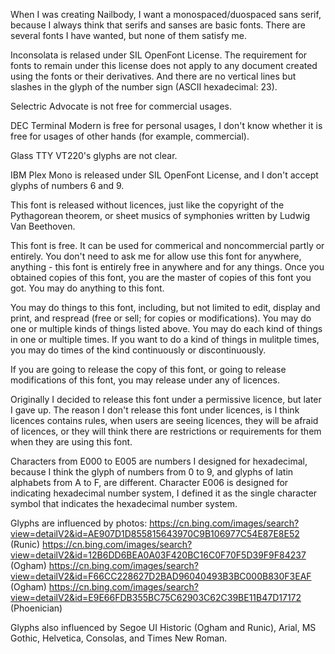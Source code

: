 When I was creating Nailbody, I want a monospaced/duospaced sans serif, because I always think that serifs and sanses are basic fonts. There are several fonts I have wanted, but none of them satisfy me.
	
Inconsolata is relased under SIL OpenFont License. The requirement for fonts to remain under this license does not apply to any document created using the fonts or their derivatives. And there are no vertical lines but slashes in the glyph of the number sign (ASCII hexadecimal: 23).

Selectric Advocate is not free for commercial usages.

DEC Terminal Modern is free for personal usages, I don't know whether it is free for usages of other hands (for example, commercial).

Glass TTY VT220's glyphs are not clear.
 
IBM Plex Mono is released under SIL OpenFont License, and I don't accept glyphs of numbers 6 and 9.

<BACKUPED>This font is released without licences, just like the copyright of the Pythagorean theorem, or sheet musics of symphonies written by Ludwig Van Beethoven.

This font is free. It can be used for commerical and noncommercial partly or entirely. You don't need to ask me for allow use this font for anywhere, anything - this font is entirely free in anywhere and for any things. Once you obtained copies of this font, you are the master of copies of this font you got. You may do anything to this font.

You may do things to this font, including, but not limited to edit, display and print, and respread (free or sell; for copies or modifications). You may do one or multiple kinds of things listed above. You may do each kind of things in one or multiple times. If you want to do a kind of things in mulitple times, you may do times of the kind continuously or discontinuously.

If you are going to release the copy of this font, or going to release modifications of this font, you may release under any of licences.</BACKUPED>

Originally I decided to release this font under a permissive licence, but later I gave up. The reason I don't release this font under licences, is I think licences contains rules, when users are seeing licences, they will be afraid of licences, or they will think there are restrictions or requirements for them when they are using this font.

Characters from E000 to E005 are numbers I designed for hexadecimal, because I think the glyph of numbers from 0 to 9, and glyphs of latin alphabets from A to F, are different. Character E006 is designed for indicating hexadecimal number system, I defined it as the single character symbol that indicates the hexadecimal number system.

Glyphs are influenced by photos:
https://cn.bing.com/images/search?view=detailV2&id=AE907D1D855815643970C9B106977C54E87E8E52 (Runic)
https://cn.bing.com/images/search?view=detailV2&id=12B6DD6BEA0A03F420BC16C0F70F5D39F9F84237 (Ogham)
https://cn.bing.com/images/search?view=detailV2&id=F66CC228627D2BAD96040493B3BC000B830F3EAF (Ogham)
https://cn.bing.com/images/search?view=detailV2&id=E9E66FDB355BC75C62903C62C39BE11B47D17172 (Phoenician)

Glyphs also influenced by Segoe UI Historic (Ogham and Runic), Arial, MS Gothic, Helvetica, Consolas, and Times New Roman.
  
